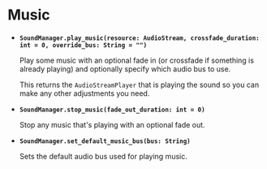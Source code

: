 # Music

- **`SoundManager.play_music(resource: AudioStream, crossfade_duration: int = 0, override_bus: String = "")`**

    Play some music with an optional fade in (or crossfade if something is already playing) and optionally specify which audio bus to use.

    This returns the `AudioStreamPlayer` that is playing the sound so you can make any other adjustments you need.

- **`SoundManager.stop_music(fade_out_duration: int = 0)`**

    Stop any music that's playing with an optional fade out.

- **`SoundManager.set_default_music_bus(bus: String)`**

    Sets the default audio bus used for playing music.